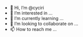 - 👋 Hi, I’m @cyciri
- 👀 I’m interested in ...
- 🌱 I’m currently learning ...
- 💞️ I’m looking to collaborate on ...
- 📫 How to reach me ...

<!---
cyciri/cyciri is a ✨ special ✨ repository because its `README.md` (this file) appears on your GitHub profile.
You can click the Preview link to take a look at your changes.
--->
